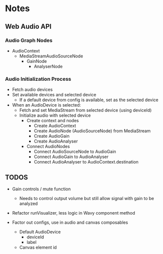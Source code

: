 # Notes

## Web Audio API

### Audio Graph Nodes

- AudioContext
  - MediaStreamAudioSourceNode
    - GainNode
      - AnalyserNode

### Audio Initialization Process

- Fetch audio devices
- Set available devices and selected device
  - If a default device from config is available, set as the selected device
- When an AudioDevice is selected:
  - Fetch and set MediaStream from selected device (using deviceId)
  - Initialize audio with selected device
    - Create context and nodes
      - Create AudioContext
      - Create AudioNode (AudioSourceNode) from MediaStream
      - Create AudioGain
      - Create AudioAnalyser
    - Connect AudioNodes
      - Connect AudioSourceNode to AudioGain
      - Connect AudioGain to AudioAnalyser
      - Connect AudioAnalyser to AudioContext.destination

## TODOS

- Gain controls / mute function
  - Needs to control output volume but still allow signal with gain to be analyzed

- Refactor runVisualizer, less logic in Wavy component method

- Factor out configs, use in audio and canvas composables
  - Default AudioDevice
    - deviceId
    - label
  - Canvas element id
